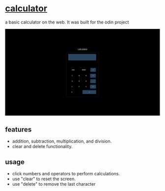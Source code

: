 # [calculator](kojokwakye.github.io/calculator)

a basic calculator on the web. It was built for the odin project

![Calculator Demo](/Screenshot.png)

## features

- addition, subtraction, multiplication, and division.
- clear and delete functionality.

## usage

- click numbers and operators to perform calculations.
- use "clear" to reset the screen.
- use "delete" to remove the last character
